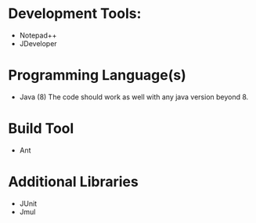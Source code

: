 
# Development Tools:

* Notepad++
* JDeveloper

# Programming Language(s)

* Java (8)
  The code should work as well with any java version beyond 8.

# Build Tool

* Ant

# Additional Libraries

* JUnit
* Jmul
